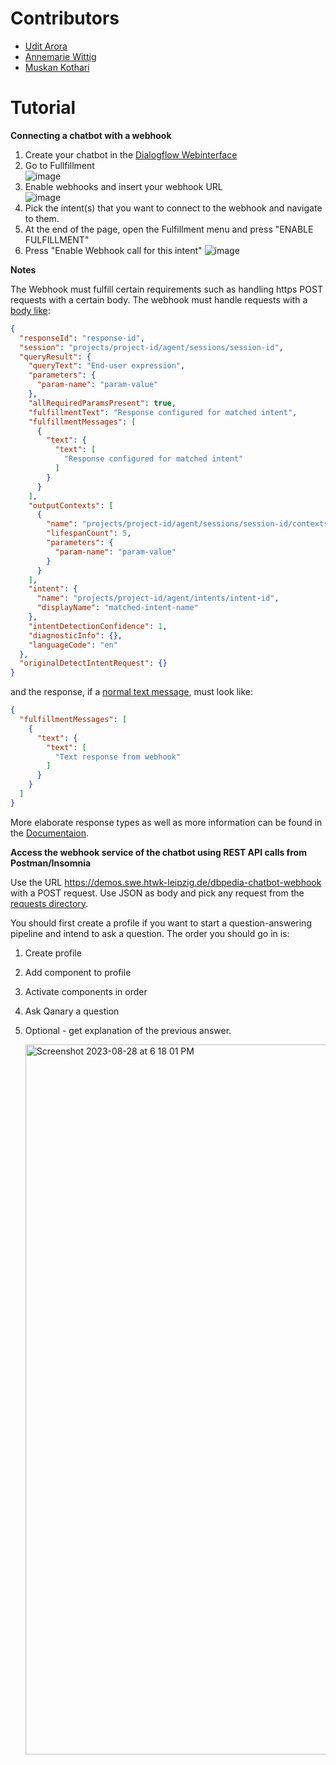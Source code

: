 # Contributors
* [Udit Arora](https://github.com/UditArora2000)
* [Annemarie Wittig](https://github.com/AnnemarieWittig)
* [Muskan Kothari](https://github.com/muskan-k)

# Tutorial
**Connecting a chatbot with a webhook**

 1. Create your chatbot in the [Dialogflow Webinterface](https://dialogflow.cloud.google.com/#/login)
 2. Go to Fullfillment  
    ![image](https://user-images.githubusercontent.com/59013332/185667430-8f07bb65-aa58-4359-b82b-0730b7888461.png)
 3. Enable webhooks and insert your webhook URL  
    ![image](https://user-images.githubusercontent.com/59013332/185667711-8468d1ca-6679-4120-a9cc-8be667b4f787.png)
 4. Pick the intent(s) that you want to connect to the webhook and navigate to them.
 5. At the end of the page, open the Fulfillment menu and press "ENABLE FULFILLMENT"
 6. Press "Enable Webhook call for this intent"
    ![image](https://user-images.githubusercontent.com/59013332/185671368-7768e3da-68bc-4039-9a8d-5b3e594456cd.png)
    
 **Notes**
    
The Webhook must fulfill certain requirements such as handling https POST requests with a certain body.
The webhook must handle requests with a [body like](https://cloud.google.com/dialogflow/es/docs/fulfillment-webhook#webhook_request):
```json
{
  "responseId": "response-id",
  "session": "projects/project-id/agent/sessions/session-id",
  "queryResult": {
    "queryText": "End-user expression",
    "parameters": {
      "param-name": "param-value"
    },
    "allRequiredParamsPresent": true,
    "fulfillmentText": "Response configured for matched intent",
    "fulfillmentMessages": [
      {
        "text": {
          "text": [
            "Response configured for matched intent"
          ]
        }
      }
    ],
    "outputContexts": [
      {
        "name": "projects/project-id/agent/sessions/session-id/contexts/context-name",
        "lifespanCount": 5,
        "parameters": {
          "param-name": "param-value"
        }
      }
    ],
    "intent": {
      "name": "projects/project-id/agent/intents/intent-id",
      "displayName": "matched-intent-name"
    },
    "intentDetectionConfidence": 1,
    "diagnosticInfo": {},
    "languageCode": "en"
  },
  "originalDetectIntentRequest": {}
}
```

and the response, if a [normal text message](https://cloud.google.com/dialogflow/es/docs/fulfillment-webhook#text_response), must look like:
```json
{
  "fulfillmentMessages": [
    {
      "text": {
        "text": [
          "Text response from webhook"
        ]
      }
    }
  ]
}
```

More elaborate response types as well as more information can be found in the [Documentaion](https://cloud.google.com/dialogflow/es/docs/fulfillment-webhook).


**Access the webhook service of the chatbot using REST API calls from Postman/Insomnia**

Use the URL https://demos.swe.htwk-leipzig.de/dbpedia-chatbot-webhook with a POST request. Use JSON as body and pick any request from the [requests directory](https://github.com/dbpedia/dbpedia-chatbot-backend/tree/main/Webhook/requests). 

You should first create a profile if you want to start a question-answering pipeline and intend to ask a question. 
The order you should go in is:
1. Create profile
2. Add component to profile
3. Activate components in order
4. Ask Qanary a question
5. Optional - get explanation of the previous answer.

   <img width="1136" alt="Screenshot 2023-08-28 at 6 18 01 PM" src="https://github.com/dbpedia/dbpedia-chatbot-backend/assets/60001051/ea0db25e-1c8b-4478-86c6-d8b54e8dde3a">




